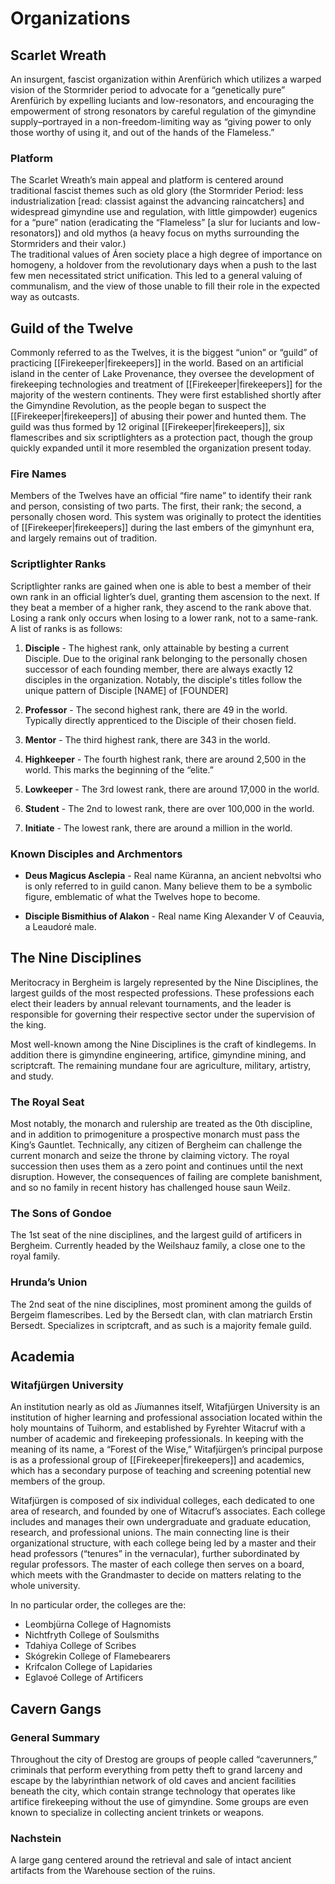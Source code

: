 # Organizations
## Scarlet Wreath

An insurgent, fascist organization within Arenfürich which utilizes a warped vision of the Stormrider period to advocate for a “genetically pure” Arenfürich by expelling luciants and low-resonators, and encouraging the empowerment of strong resonators by careful regulation of the gimyndine supply–portrayed in a non-freedom-limiting way as “giving power to only those worthy of using it, and out of the hands of the Flameless.”

### Platform

The Scarlet Wreath’s main appeal and platform is centered around traditional fascist themes such as old glory (the Stormrider Period: less industrialization \[read: classist against the advancing raincatchers\] and widespread gimyndine use and regulation, with little gimpowder) eugenics for a “pure” nation (eradicating the “Flameless” \[a slur for luciants and low-resonators\]) and old mythos (a heavy focus on myths surrounding the Stormriders and their valor.)  
The traditional values of Áren society place a high degree of importance on homogeny, a holdover from the revolutionary days when a push to the last few men necessitated strict unification. This led to a general valuing of communalism, and the view of those unable to fill their role in the expected way as outcasts.

## Guild of the Twelve

Commonly referred to as the Twelves, it is the biggest “union” or “guild” of practicing [[Firekeeper|firekeepers]] in the world. Based on an artificial island in the center of Lake Provenance, they oversee the development of firekeeping technologies and treatment of [[Firekeeper|firekeepers]] for the majority of the western continents. They were first established shortly after the Gimyndine Revolution, as the people began to suspect the [[Firekeeper|firekeepers]] of abusing their power and hunted them. The guild was thus formed by 12 original [[Firekeeper|firekeepers]], six flamescribes and six scriptlighters as a protection pact, though the group quickly expanded until it more resembled the organization present today.

### Fire Names

Members of the Twelves have an official “fire name” to identify their rank and person, consisting of two parts. The first, their rank; the second, a personally chosen word. This system was originally to protect the identities of [[Firekeeper|firekeepers]] during the last embers of the gimynhunt era, and largely remains out of tradition.

### Scriptlighter Ranks

Scriptlighter ranks are gained when one is able to best a member of their own rank in an official lighter’s duel, granting them ascension to the next. If they beat a member of a higher rank, they ascend to the rank above that. Losing a rank only occurs when losing to a lower rank, not to a same-rank. A list of ranks is as follows:

1. **Disciple** \- The highest rank, only attainable by besting a current Disciple. Due to the original rank belonging to the personally chosen successor of each founding member, there are always exactly 12 disciples in the organization. Notably, the disciple's titles follow the unique pattern of Disciple \[NAME\] of \[FOUNDER\] 

2. **Professor** \- The second highest rank, there are 49 in the world. Typically directly apprenticed to the Disciple of their chosen field.

3. **Mentor** \- The third highest rank, there are 343 in the world.

4. **Highkeeper** \- The fourth highest rank, there are around 2,500 in the world. This marks the beginning of the “elite.”

5. **Lowkeeper** \- The 3rd lowest rank, there are around 17,000 in the world.

6. **Student** \- The 2nd to lowest rank, there are over 100,000 in the world.

7. **Initiate** \- The lowest rank, there are around a million in the world.
### Known Disciples and Archmentors

* **Deus Magicus Asclepia** \- Real name Küranna, an ancient nebvoltsi who is only referred to in guild canon. Many believe them to be a symbolic figure, emblematic of what the Twelves hope to become.

* **Disciple Bismithius of Alakon** \- Real name King Alexander V of Ceauvia, a Leaudoré male.
## The Nine Disciplines

  Meritocracy in Bergheim is largely represented by the Nine Disciplines, the largest guilds of the most respected professions. These professions each elect their leaders by annual relevant tournaments, and the leader is responsible for governing their respective sector under the supervision of the king.

  Most well-known among the Nine Disciplines is the craft of kindlegems. In addition there is gimyndine engineering, artifice, gimyndine mining, and scriptcraft. The remaining mundane four are agriculture, military, artistry, and study.
### The Royal Seat

  Most notably, the monarch and rulership are treated as the 0th discipline, and in addition to primogeniture a prospective monarch must pass the King’s Gauntlet. Technically, any citizen of Bergheim can challenge the current monarch and seize the throne by claiming victory. The royal succession then uses them as a zero point and continues until the next disruption. However, the consequences of failing are complete banishment, and so no family in recent history has challenged house saun Weilz.

### The Sons of Gondoe

  The 1st seat of the nine disciplines, and the largest guild of artificers in Bergheim. Currently headed by the Weilshauz family, a close one to the royal family.

### Hrunda’s Union

  The 2nd seat of the nine disciplines, most prominent among the guilds of Bergeim flamescribes. Led by the Bersedt clan, with clan matriarch Erstin Bersedt. Specializes in scriptcraft, and as such is a majority female guild.
  ## Academia

### Witafjürgen University

An institution nearly as old as Jïumannes itself, Witafjürgen University is an institution of higher learning and professional association located within the holy mountains of Tuihorm, and established by Fyrehter Witacruf with a number of academic and firekeeping professionals. In keeping with the meaning of its name, a “Forest of the Wise,” Witafjürgen’s principal purpose is as a professional group of [[Firekeeper|firekeepers]] and academics, which has a secondary purpose of teaching and screening potential new members of the group.

Witafjürgen is composed of six individual colleges, each dedicated to one area of research, and founded by one of Witacruf’s associates. Each college includes and manages their own undergraduate and graduate education, research, and professional unions. The main connecting line is their organizational structure, with each college being led by a master and their head professors (“tenures” in the vernacular), further subordinated by regular professors. The master of each college then serves on a board, which meets with the Grandmaster to decide on matters relating to the whole university.

In no particular order, the colleges are the: 

* Leombjürna College of Hagnomists  
* Nichtfryth College of Soulsmiths  
* Tdahiya College of Scribes  
* Skógrekin College of Flamebearers  
* Krifcalon College of Lapidaries  
* Eglavoé College of Artificers

## Cavern Gangs

### General Summary

  Throughout the city of Drestog are groups of people called “caverunners,” criminals that perform everything from petty theft to grand larceny and escape by the labyrinthian network of old caves and ancient facilities beneath the city, which contain strange technology that operates like artifice firekeeping without the use of gimyndine. Some groups are even known to specialize in collecting ancient trinkets or weapons.

### Nachstein

  A large gang centered around the retrieval and sale of intact ancient artifacts from the Warehouse section of the ruins.
